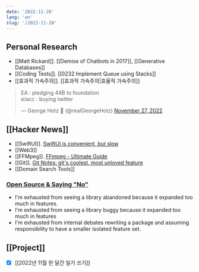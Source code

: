```yaml
---
date: '2022-11-28'
lang: 'en'
slug: '/2022-11-28'
---
```


## Personal Research

- [[Matt Rickard]]. [[Demise of Chatbots in 2017]], [[Generative Databases]]
- [[Coding Tests]]. [[0232 Implement Queue using Stacks]]
- [[효과적 가속주의]]. [[효과적 가속주의|효율적 가속주의]]

<blockquote class="twitter-tweet">

<p lang="en" dir="ltr">

EA : pledging 44B to foundation<br/>e/acc : buying twitter

</p>

&mdash; George Hotz 🐀 (@realGeorgeHotz) <a href="https://twitter.com/realGeorgeHotz/status/1597015538890248192?ref_src=twsrc%5Etfw">November 27, 2022</a>

</blockquote>

## [[Hacker News]]

- [[SwiftUI]]. [SwiftUI is convenient, but slow](https://notes.alinpanaitiu.com/SwiftUI%20is%20convenient,%20but%20slow)
- [[Web3]]
- [[FFMpeg]]. [FFmpeg - Ultimate Guide](https://img.ly/blog/ultimate-guide-to-ffmpeg/)
- [[Git]]. [Git Notes: git's coolest, most unloved feature](https://tylercipriani.com/blog/2022/11/19/git-notes-gits-coolest-most-unloved-feature/)
- [[Domain Search Tools]]

### [Open Source & Saying "No"](https://connortumbleson.com/2022/11/28/open-source-saying-no/)

- I'm exhausted from seeing a library abandoned because it expanded too much in features.
- I'm exhausted from seeing a library buggy because it expanded too much in features
- I'm exhausted from internal debates rewriting a package and assuming responsibility to have a smaller isolated feature set.

## [[Project]]

- [x] [[2022년 11월 한 달간 일기 쓰기]]

